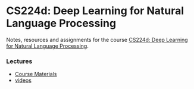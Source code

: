 # CS224d: Deep Learning for Natural Language Processing
Notes, resources and assignments for the course [CS224d: Deep Learning for 
Natural Language Processing](http://cs224d.stanford.edu/).


### Lectures

- [Course Materials](http://cs224d.stanford.edu/syllabus.html) 
- [videos](https://www.youtube.com/playlist?list=PLlJy-eBtNFt4CSVWYqscHDdP58M3zFHIG)
